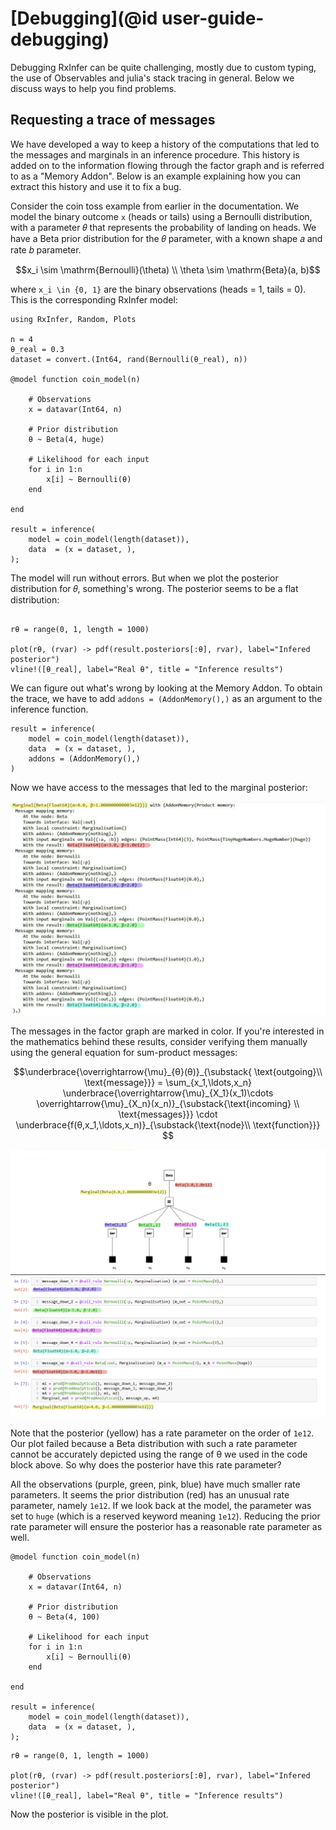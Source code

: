 # [Debugging](@id user-guide-debugging)

Debugging RxInfer can be quite challenging, mostly due to custom typing, the use of Observables and julia's stack tracing in general. Below we discuss ways to help you find problems. 

## Requesting a trace of messages

We have developed a way to keep a history of the computations that led to the messages and marginals in an inference procedure. This history is added on to the information flowing through the factor graph and is referred to as a "Memory Addon". Below is an example explaining how you can extract this history and use it to fix a bug.

Consider the coin toss example from earlier in the documentation. We model the binary outcome `x` (heads or tails) using a Bernoulli distribution, with a parameter 𝜃 that represents the probability of landing on heads. We have a Beta prior distribution for the 𝜃 parameter, with a known shape 𝑎 and rate 𝑏 parameter.


```math 
x_i \sim \mathrm{Bernoulli}(\theta) \\
\theta \sim \mathrm{Beta}(a, b)
```

where ``x_i \in {0, 1}`` are the binary observations (heads = 1, tails = 0). This is the corresponding RxInfer model:

```@example addoncoin
using RxInfer, Random, Plots

n = 4
θ_real = 0.3
dataset = convert.(Int64, rand(Bernoulli(θ_real), n))

@model function coin_model(n)
    
    # Observations
    x = datavar(Int64, n)
    
    # Prior distribution
    θ ~ Beta(4, huge)

    # Likelihood for each input
    for i in 1:n
        x[i] ~ Bernoulli(θ)
    end

end

result = inference(
    model = coin_model(length(dataset)), 
    data  = (x = dataset, ),
);

```

The model will run without errors. But when we plot the posterior distribution for 𝜃, something's wrong. The posterior seems to be a flat distribution:

```@example addoncoin

rθ = range(0, 1, length = 1000)

plot(rθ, (rvar) -> pdf(result.posteriors[:θ], rvar), label="Infered posterior")
vline!([θ_real], label="Real θ", title = "Inference results")
```

We can figure out what's wrong by looking at the Memory Addon. To obtain the trace, we have to add `addons = (AddonMemory(),)` as an argument to the inference function.

```@example addoncoin
result = inference(
    model = coin_model(length(dataset)), 
    data  = (x = dataset, ),
    addons = (AddonMemory(),)
)
```
Now we have access to the messages that led to the marginal posterior:

![Addons_messages](../assets/img/debugging_messages.png)

The messages in the factor graph are marked in color. If you're interested in the mathematics behind these results, consider verifying them manually using the general equation for sum-product messages:

```math 
\underbrace{\overrightarrow{\mu}_{θ}(θ)}_{\substack{ \text{outgoing}\\ \text{message}}} = \sum_{x_1,\ldots,x_n} \underbrace{\overrightarrow{\mu}_{X_1}(x_1)\cdots \overrightarrow{\mu}_{X_n}(x_n)}_{\substack{\text{incoming} \\ \text{messages}}} \cdot \underbrace{f(θ,x_1,\ldots,x_n)}_{\substack{\text{node}\\ \text{function}}} 
```
![Graph](../assets/img/debugging_graph.png)

Note that the posterior (yellow) has a rate parameter on the order of `1e12`. Our plot failed because a Beta distribution with such a rate parameter cannot be accurately depicted using the range of θ we used in the code block above. So why does the posterior have this rate parameter?

All the observations (purple, green, pink, blue) have much smaller rate parameters. It seems the prior distribution (red) has an unusual rate parameter, namely `1e12`. If we look back at the model, the parameter was set to `huge` (which is a reserved keyword meaning `1e12`). Reducing the prior rate parameter will ensure the posterior has a reasonable rate parameter as well.


```@example addoncoin
@model function coin_model(n)
    
    # Observations
    x = datavar(Int64, n)
    
    # Prior distribution
    θ ~ Beta(4, 100)

    # Likelihood for each input
    for i in 1:n
        x[i] ~ Bernoulli(θ)
    end

end

result = inference(
    model = coin_model(length(dataset)), 
    data  = (x = dataset, ),
);
```

```@example addoncoin
rθ = range(0, 1, length = 1000)

plot(rθ, (rvar) -> pdf(result.posteriors[:θ], rvar), label="Infered posterior")
vline!([θ_real], label="Real θ", title = "Inference results")
```

Now the posterior is visible in the plot.
